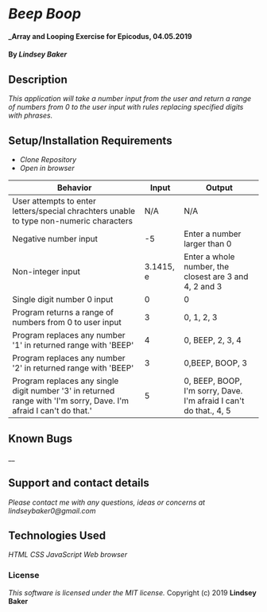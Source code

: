 # _Beep Boop_

#### _Array and Looping Exercise for Epicodus, 04.05.2019

#### By _**Lindsey Baker**_

## Description

_This application will take a number input from the user and return a range of numbers from 0 to the user input with rules replacing specified digits with phrases._

## Setup/Installation Requirements

* _Clone Repository_
* _Open in browser_



|Behavior|Input|Output|
|-|-|-|
|User attempts to enter letters/special chrachters unable to type non-numeric characters|N/A|N/A|
|Negative number input|-5|Enter a number larger than 0|
|Non-integer input|3.1415, e|Enter a whole number, the closest are 3 and 4, 2 and 3|
|Single digit number 0 input|0|0|
|Program returns a range of numbers from 0 to user input|3|0, 1, 2, 3|
|Program replaces any number '1' in returned range with 'BEEP'|4|0, BEEP, 2, 3, 4|
|Program replaces any number '2' in returned range with 'BEEP'|3|0,BEEP, BOOP, 3|
|Program replaces any single digit number '3' in returned range with 'I'm sorry, Dave. I'm afraid I can't do that.'|5|0, BEEP, BOOP, I'm sorry, Dave. I'm afraid I can't do that., 4, 5|


## Known Bugs

__

## Support and contact details

_Please contact me with any questions, ideas or concerns at lindseybaker0@gmail.com_

## Technologies Used

_HTML_
_CSS_
_JavaScript_
_Web browser_

### License

*This software is licensed under the MIT license.*
Copyright (c) 2019 **Lindsey Baker**
